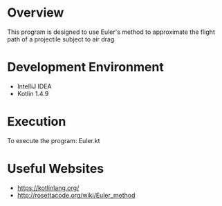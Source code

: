 # Overview

This program is designed to use Euler's method to approximate the flight path of a projectile subject to air drag
# Development Environment
* IntelliJ IDEA
* Kotlin 1.4.9

# Execution

To execute the program: Euler.kt

# Useful Websites
* https://kotlinlang.org/
* http://rosettacode.org/wiki/Euler_method